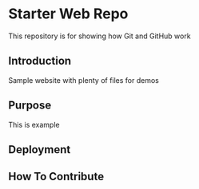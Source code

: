 # Starter Web Repo

This repository is for showing how Git and GitHub work

## Introduction

Sample website with plenty of files for demos

## Purpose

This is example

## Deployment


## How To Contribute


